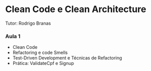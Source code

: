 # Clean Code e Clean Architecture
Tutor: Rodrigo Branas

### Aula 1
- Clean Code
- Refactoring e code Smells
- Test-Driven Development e Técnicas de Refactoring
- Prática: ValidateCpf e Signup
